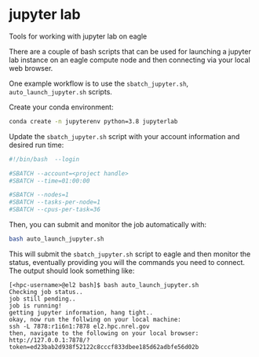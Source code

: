 # jupyter lab

Tools for working with jupyter lab on eagle

There are a couple of bash scripts that can be used for launching a jupyter lab instance on an eagle compute node and then connecting via your local web browser.

One example workflow is to use the `sbatch_jupyter.sh`, `auto_launch_jupyter.sh` scripts.

Create your conda environment:
```bash
conda create -n jupyterenv python=3.8 jupyterlab
```

Update the `sbatch_jupyter.sh` script with your account information and desired run time:

```bash
#!/bin/bash  --login

#SBATCH --account=<project handle>
#SBATCH --time=01:00:00

#SBATCH --nodes=1
#SBATCH --tasks-per-node=1
#SBATCH --cpus-per-task=36
```

Then, you can submit and monitor the job automatically with:

```bash
bash auto_launch_jupyter.sh
```

This will submit the `sbatch_jupyter.sh` script to eagle and then monitor the status, eventually providing you will the commands you need to connect. The output should look something like:

```
[<hpc-username>@el2 bash]$ bash auto_launch_jupyter.sh
Checking job status..
job still pending..
job is running!
getting jupyter information, hang tight..
okay, now run the follwing on your local machine:
ssh -L 7878:r1i6n1:7878 el2.hpc.nrel.gov
then, navigate to the following on your local browser:
http://127.0.0.1:7878/?token=ed23bab2d938f52122c8cccf833dbee185d62adbfe56d02b
```

